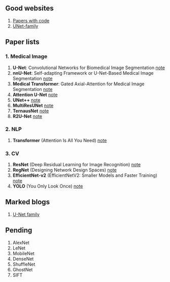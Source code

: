 ## Good websites
1. [Papers with code](https://paperswithcode.com/)
2. [UNet-family](https://github.com/ShawnBIT/UNet-family)

## Paper lists
### 1. Medical Image
1. **U-Net**: Convolutional Networks for Biomedical Image Segmentation [note](https://github.com/ruiyangqin2016/paper_review/blob/main/image_segmentation/UNet.md)
2. **nnU-Net**: Self-adapting Framework or U-Net-Based Medical Image Segmentation [note](https://github.com/ruiyangqin2016/paper_review/blob/main/image_segmentation/nnU-Net.md)
3. **Medical Transformer**: Gated Axial-Attention for Medical Image Segmentation [note](https://github.com/ruiyangqin2016/paper_review/blob/main/MICCAI/gated_axial.md)
4. **Attention U-Net** [note](https://github.com/ruiyangqin2016/paper_review/edit/main/image_segmentation/attention_unet.md)
5. **UNet++** [note](https://github.com/ruiyangqin2016/paper_review/blob/main/image_segmentation/unet%2B%2B.md)
6. **MultiResUNet** [note](https://github.com/ruiyangqin2016/paper_review/blob/main/image_segmentation/multiResNet.md)
7. **TernausNet** [note](https://github.com/ruiyangqin2016/paper_review/edit/main/image_segmentation/TernausNet.md)
8. **R2U-Net** [note](https://github.com/ruiyangqin2016/paper_review/blob/main/image_segmentation/R2U-Net.md)

### 2. NLP
1. **Transformer** (Attention Is All You Need) [note](https://github.com/ruiyangqin2016/paper_review/blob/main/image_segmentation/Transformer.md)
### 3. CV
1. **ResNet** (Deep Residual Learning for Image Recognition) [note](https://github.com/ruiyangqin2016/paper_review/blob/main/CNN/ResNet.md)
2. **RegNet** (Designing Network Design Spaces) [note](https://github.com/ruiyangqin2016/paper_review/blob/main/CNN/RegNet.md)
3. **EfficientNet-v2** (EfficientNetV2: Smaller Models and Faster Training) [note](https://github.com/ruiyangqin2016/paper_review/edit/main/CNN/EfficientNet_v2.md)
4. **YOLO** (You Only Look Once) [note](https://github.com/ruiyangqin2016/paper_review/blob/main/CNN/YOLO.md)

## Marked blogs
1. [U-Net family](https://zhuanlan.zhihu.com/p/339934172)

## Pending
1. AlexNet
2. LeNet
3. MobileNet
4. DenseNet
5. ShuffleNet
6. GhostNet
7. SIFT
